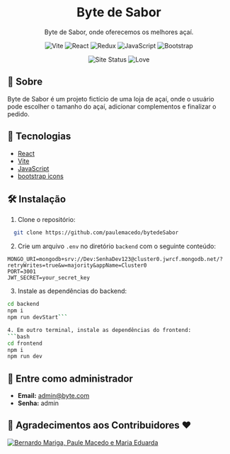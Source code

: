 <h1 align="center">Byte de Sabor</h1>
<p align="center">Byte de Sabor, onde oferecemos os melhores açaí.</p>
<p align="center">
    <img src="https://img.shields.io/badge/vite-%23646CFF.svg?style=for-the-badge&logo=vite&logoColor=white" alt="Vite" />
    <img src="https://img.shields.io/badge/react-%2320232a.svg?style=for-the-badge&logo=react&logoColor=%2361DAFB" alt="React" />
    <img src="https://img.shields.io/badge/redux-%23593d88.svg?style=for-the-badge&logo=redux&logoColor=white" alt="Redux" />
    <img src="https://img.shields.io/badge/javascript-%23F7DF1E.svg?style=for-the-badge&logo=javascript&logoColor=black" alt="JavaScript" />
    <img src="https://img.shields.io/badge/Bootstrap%20Icons-7952B3?style=for-the-badge&logo=bootstrap&logoColor=white" alt="Bootstrap" />
</p>

<p align="center">
    <img src="https://img.shields.io/website-up-down-green-red/http/paulemacedo.vercel.app.svg?style=flat-square" alt="Site Status" />
    <img src="https://img.shields.io/badge/Made%20with%20-❤️-20232A?style=flat-square" alt="Love" />
</p>

## 📖 Sobre
Byte de Sabor é um projeto fictício de uma loja de açaí, onde o usuário pode escolher o tamanho do açaí, adicionar complementos e finalizar o pedido.

## 🚀 Tecnologias
- [React](https://reactjs.org/)
- [Vite](https://vitejs.dev/)
- [JavaScript](https://developer.mozilla.org/pt-BR/docs/Web/JavaScript)
- [bootstrap icons](https://icons.getbootstrap.com/)

## 🛠️ Instalação
1. Clone o repositório:
```bash
  git clone https://github.com/paulemacedo/bytedeSabor
```
2. Crie um arquivo `.env` no diretório `backend` com o seguinte conteúdo:
```properties
MONGO_URI=mongodb+srv://Dev:SenhaDev123@cluster0.jwrcf.mongodb.net/?retryWrites=true&w=majority&appName=Cluster0
PORT=3001
JWT_SECRET=your_secret_key
```
3. Instale as dependências do backend:
```bash
cd backend
npm i
npm run devStart```

4. Em outro terminal, instale as dependências do frontend:
```bash
cd frontend
npm i
npm run dev
```

## 👤 Entre como administrador
- **Email:** admin@byte.com
- **Senha:** admin
 
## 🙏 Agradecimentos aos Contribuidores ❤

<a href="https://github.com/paulemacedo/bytedesabor/graphs/contributors">
  <img src="https://contrib.rocks/image?repo=paulemacedo/bytedesabor" alt="Bernardo Mariga, Paule Macedo e Maria Eduarda"/>
</a>
